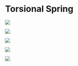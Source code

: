 # Torsional Spring

![](!imgdir/e96bd37cbd6652c7cf62ba30e1066c7a55c082c4.jpg)

![](!imgdir/dbdac7fd6b06ffbc7b6aba4656f5c592e675935d.jpg)

![](!imgdir/da7577395c6912a0c255c1af77def78ff1f3c6ac.jpg)

![](!imgdir/bf1813b7c1bd4a9cc9b18a7606842d14872e3778.jpg)

![](!imgdir/c7ac65a036b2a0e275cf6c4e873fb91172c07905.jpg)